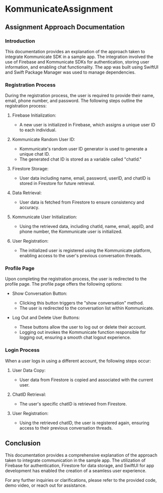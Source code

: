 # KommunicateAssignment

## Assignment Approach Documentation

### Introduction
This documentation provides an explanation of the approach taken to integrate Kommunicate SDK in a sample app. The integration involved the use of Firebase and Kommunicate SDKs for authentication, storing user information, and enabling chat functionality. The app was built using SwiftUI and Swift Package Manager was used to manage dependencies.

### Registration Process
During the registration process, the user is required to provide their name, email, phone number, and password. The following steps outline the registration process:

1. Firebase Initialization:
   - A new user is initialized in Firebase, which assigns a unique user ID to each individual.

2. Kommunicate Random User ID:
   - Kommunicate's random user ID generator is used to generate a unique chat ID.
   - The generated chat ID is stored as a variable called "chatId."

3. Firestore Storage:
   - User data including name, email, password, userID, and chatID is stored in Firestore for future retrieval.

4. Data Retrieval:
   - User data is fetched from Firestore to ensure consistency and accuracy.

5. Kommunicate User Initialization:
   - Using the retrieved data, including chatId, name, email, appID, and phone number, the Kommunicate user is initialized.

6. User Registration:
   - The initialized user is registered using the Kommunicate platform, enabling access to the user's previous conversation threads.

### Profile Page
Upon completing the registration process, the user is redirected to the profile page. The profile page offers the following options:

- Show Conversation Button:
  - Clicking this button triggers the "show conversation" method.
  - The user is redirected to the conversation list within Kommunicate.

- Log Out and Delete User Buttons:
  - These buttons allow the user to log out or delete their account.
  - Logging out invokes the Kommunicate function responsible for logging out, ensuring a smooth chat logout experience.

### Login Process
When a user logs in using a different account, the following steps occur:

1. User Data Copy:
   - User data from Firestore is copied and associated with the current user.

2. ChatID Retrieval:
   - The user's specific chatID is retrieved from Firestore.

3. User Registration:
   - Using the retrieved chatID, the user is registered again, ensuring access to their previous conversation threads.

## Conclusion
This documentation provides a comprehensive explanation of the approach taken to integrate communication in the sample app. The utilization of Firebase for authentication, Firestore for data storage, and SwiftUI for app development has enabled the creation of a seamless user experience.

For any further inquiries or clarifications, please refer to the provided code, demo video, or reach out for assistance.


